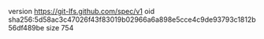 version https://git-lfs.github.com/spec/v1
oid sha256:5d58ac3c47026f43f83019b02966a6a898e5cce4c9de93793c1812b56df489be
size 754
